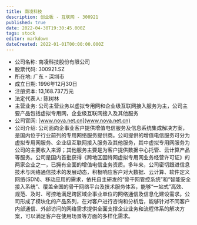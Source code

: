 ```yaml
---
title: 南凌科技
description: 创业板 - 互联网 - 300921
published: true
date: 2022-04-30T19:30:45.000Z
tags: stock
editor: markdown
dateCreated: 2022-01-01T00:00:00.000Z
---
```


- 公司名称: 南凌科技股份有限公司
- 股票代码: 300921.SZ
- 所在地: 广东 - 深圳市
- 成立日期: 1996年12月30日
- 注册资本: 13,168.737万元
- 法定代表人: 陈树林
- 主营业务: 公司主营业务以虚拟专用网和企业级互联网接入服务为主，公司主要产品包括虚拟专用网，企业级互联网接入及其他服务
- 公司官网: [www.nova.net.cn](www.nova.net.cn)
- 公司介绍: 公司面向企事业客户提供增值电信服务及信息系统集成解决方案，是国内位于行业前列的专用网络服务提供商。公司提供的增值电信服务可分为虚拟专用网服务、企业级互联网接入服务及其他服务，其中虚拟专用网服务为公司的主要收入来源；其他服务主要是为客户提供数据中心托管、云计算产品等服务。公司是国内首批获得《跨地区因特网虚拟专用网业务经营许可证》的两家企业之一，已拥有全面的增值电信业务资质。多年来，公司密切跟进信息技术与网络通信技术的发展动态，积极响应客户对大数据、云计算、软件定义网络(SDN)、移动应用的需求，依托自主研发的“骨干网管控系统”和“智能安全接入系统”、覆盖全国的骨干网络平台及技术服务体系，能够“一站式”高效、规范、及时、可控地满足跨区域企事业单位的网络通信及信息化建设需求。公司形成了模块化的产品系列，在对客户进行咨询和分析后，能够针对不同客户内部通信、外部访问的网络需求提供全面支撑企业业务和流程体系的解决方案，可以满足客户在使用场景等方面的多样化需求。



